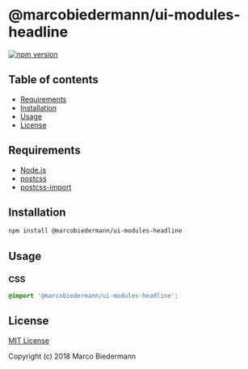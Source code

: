 # @marcobiedermann/ui-modules-headline

[![npm version](https://badge.fury.io/js/%40marcobiedermann%2Fui-modules-headline.svg)](https://badge.fury.io/js/%40marcobiedermann%2Fui-modules-headline)

## Table of contents

- [Requirements](#requirements)
- [Installation](#installation)
- [Usage](#usage)
- [License](#license)

## Requirements

- [Node.js](https://nodejs.org)
- [postcss](https://github.com/postcss/postcss)
- [postcss-import](https://github.com/postcss/postcss-import)

## Installation

```sh
npm install @marcobiedermann/ui-modules-headline
```

## Usage

### CSS

```css
@import '@marcobiedermann/ui-modules-headline';
```

## License

[MIT License](../../LICENSE)

Copyright (c) 2018 Marco Biedermann
